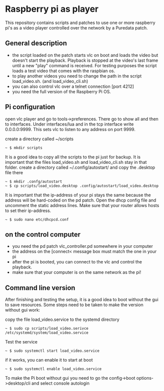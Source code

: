 

# Raspberry pi as player

This repository contains scripts and patches to use one or more raspberry pi's as a video player controlled over the network by a Puredata patch.


## General description

-   the script loaded on the patch starts vlc on boot and loads the video but doesn't start the playback. Playback is stopped at the video's last frame until a new "play" command is received. For testing purposes the script loads a test video that comes with the raspbian os.
-   to play another videos you need to change the path in the script load_video.sh. (and load_video_cli.sh)
-   you can also control vlc over a telnet connection [port 4212]
-   you need the full version of the Raspberry Pi OS.


## Pi configuration

open vlc player and go to tools->preferences. There go to show all and then to interfaces. Under interfaces/lua and in the tcp interface write 0.0.0.0:9999. This sets vlc to listen to any address on port 9999.

create a directory called ~/scripts

    ~ $ mkdir scripts

It is a good idea to copy all the scripts to the pi just for backup. It is important that the files load\_video.sh and load\_video\_cli.sh stay in that folder. 
create a directory called ~/.config/autostart/ and copy the .desktop file there

    ~ $ mkdir .confg/autostart
    ~ $ cp scripts/load_video.desktop .config/autostart/load_video.desktop

It is important that the ip-address of your pi stays the same because the address will be hard-coded on the pd patch. Open the dhcp config file and uncomment the static address lines. Make sure that your router allows hosts to set their ip-address. 

    ~ $ sudo nano etc/dhcpcd.conf


## on the control computer

-   you need the pd patch vlc\_controller.pd somewhere in your computer
-   the address on the [connect< message box must match the one in your pi
-   after the pi is booted, you can connect to the vlc and control the playback.
-   make sure that your computer is on the same network as the pi!


## Command line version

After finishing and testing the setup, it is a good idea to boot without the gui to save resources. Some steps need to be taken to make the version without gui work:

copy the file load\_video.service to the systemd directory

    ~ $ sudo cp scripts/load_video.serivce /etc/systemd/system/load_video.service

Test the service

    ~ $ sudo systemctl start load_video.service

if it works, you can enable it to start at boot

    ~ $ sudo systemctl enable load_video.service

To make the Pi boot without gui you need to go the config->boot options->desktop/cli and select console autologin

